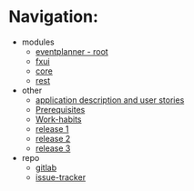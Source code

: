 # Navigation:

- modules
    - [eventplanner - root](../README.md)
    - [fxui](../eventplanner/fxui/README.md)
    - [core](../eventplanner/core/README.md)
    - [rest](../eventplanner/rest/README.md)
- other
    - [application description and user stories](../eventplanner/README.md)
    - [Prerequisites](prerequisites.md)
    - [Work-habits](release2/work-habits.md)
    - [release 1](release1/release1.md)
    - [release 2](release2/release2.md)
    - [release 3](release3/release3.md)
- repo
    - [gitlab](https://gitlab.stud.idi.ntnu.no/it1901/groups-2022/gr2225/gr2225)
    - [issue-tracker](https://gitlab.stud.idi.ntnu.no/it1901/groups-2022/gr2225/gr2225/-/issues)
